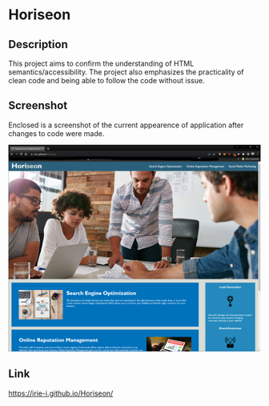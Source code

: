 # Horiseon

## Description

This project aims to confirm the understanding of HTML semantics/accessibility. The project also emphasizes the practicality of clean code and being able to follow the code without issue. 

## Screenshot

Enclosed is a screenshot of the current appearence of application after changes to code were made.

![Screenshot of application](./assets/images/screenshot-2.png)

## Link

https://irie-i.github.io/Horiseon/


